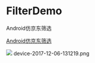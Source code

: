 # FilterDemo

Android仿京东筛选

[Android仿京东筛选](http://blog.csdn.net/mingyunxiaohai/article/details/52893695)

![](https://github.com/chsmy/FilterDemo/blob/master/app/190.gif)
device-2017-12-06-131219.png